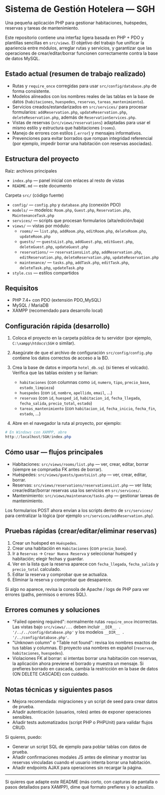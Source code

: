 # Sistema de Gestión Hotelera — SGH

Una pequeña aplicación PHP para gestionar habitaciones, huéspedes, reservas y tareas de mantenimiento.

Este repositorio contiene una interfaz ligera basada en PHP + PDO y plantillas sencillas en `src/views`. El objetivo del trabajo fue unificar la apariencia entre módulos, arreglar rutas y servicios, y garantizar que las operaciones de crear/editar/borrar funcionen correctamente contra la base de datos MySQL.

## Estado actual (resumen de trabajo realizado)
- Rutas y `require_once` corregidas para usar `src/config/database.php` de forma consistente.
- Modelos alineados con los nombres reales de las tablas en la base de datos (`habitaciones`, `huespedes`, `reservas`, `tareas_mantenimiento`).
- Servicios creados/estandarizados en `src/services/` para procesar formularios: `addReservation.php`, `updateReservation.php`, `deleteReservation.php`, además de `ReservationServices.php`.
- Vistas de reservas (`src/views/reservations`) adaptadas para usar el mismo estilo y estructura que habitaciones (`rooms`).
- Manejo de errores con estilos (`.error`) y mensajes informativos.
- Prevenciones para evitar borrados que rompan integridad referencial (por ejemplo, impedir borrar una habitación con reservas asociadas).

## Estructura del proyecto

Raíz: archivos principales
- `index.php` — panel inicial con enlaces al resto de vistas
- `README.md` — este documento

Carpeta `src/` (código fuente)
- `config/` — `config.php` y `database.php` (conexión PDO)
- `models/` — modelos: `Room.php`, `Guest.php`, `Reservation.php`, `MaintenanceTask.php`
- `services/` — scripts que procesan formularios (alta/edición/baja)
- `views/` — vistas por módulo:
	- `rooms/` — `list.php`, `addRoom.php`, `editRoom.php`, `deleteRoom.php`, `updateRoom.php`
	- `guests/` — `guestsList.php`, `addGuest.php`, `editGuest.php`, `deleteGuest.php`, `updateGuest.php`
	- `reservations/` — `reservationsList.php`, `addReservation.php`, `editReservation.php`, `deleteReservation.php`, `updateReservation.php`
	- `maintenance/` — `tasks.php`, `addTask.php`, `editTask.php`, `deleteTask.php`, `updateTask.php`
- `style.css` — estilos compartidos

## Requisitos
- PHP 7.4+ con PDO (extensión PDO_MySQL)
- MySQL / MariaDB
- XAMPP (recomendado para desarrollo local)

## Configuración rápida (desarrollo)

1. Coloca el proyecto en la carpeta pública de tu servidor (por ejemplo, `C:\xampp\htdocs\SGH` o similar).
2. Asegúrate de que el archivo de configuración `src/config/config.php` contiene los datos correctos de acceso a la BD.
3. Crea la base de datos e importa `hotel_db.sql` (si tienes el volcado). Verifica que las tablas existen y se llaman:
	 - `habitaciones` (con columnas como `id`, `numero`, `tipo`, `precio_base`, `estado_limpieza`)
	 - `huespedes` (con `id`, `nombre`, `apellido`, `email`, ...)
	 - `reservas` (con `id`, `huesped_id`, `habitacion_id`, `fecha_llegada`, `fecha_salida`, `precio_total`, `estado`)
	 - `tareas_mantenimiento` (con `habitacion_id`, `fecha_inicio`, `fecha_fin`, `estado`, ...)

4. Abre en el navegador la ruta al proyecto, por ejemplo:

```powershell
# En Windows con XAMPP, abre
http://localhost/SGH/index.php
```

## Cómo usar — flujos principales

- Habitaciones: `src/views/rooms/list.php` — ver, crear, editar, borrar (siempre se comprueba FK antes de borrar).
- Huéspedes: `src/views/guests/guestsList.php` — ver, crear, editar, borrar.
- Reservas: `src/views/reservations/reservationsList.php` — ver lista; crear/editar/borrar reservas usa los servicios en `src/services/`.
- Mantenimiento: `src/views/maintenance/tasks.php` — gestionar tareas de mantenimiento.

Los formularios POST ahora envían a los scripts dentro de `src/services/` para centralizar la lógica (por ejemplo `src/services/addReservation.php`).

## Pruebas rápidas (crear/editar/eliminar reservas)
1. Crear un huésped en `Huéspedes`.
2. Crear una habitación en `Habitaciones` (con `precio_base`).
3. Ir a `Reservas` → `Crear Nueva Reserva` y seleccionar huésped y habitación; elegir fechas y guardar.
4. Ver en la lista que la reserva aparece con `fecha_llegada`, `fecha_salida` y `precio_total` calculado.
5. Editar la reserva y comprobar que se actualiza.
6. Eliminar la reserva y comprobar que desaparece.

Si algo no aparece, revisa la consola de Apache / logs de PHP para ver errores (paths, permisos o errores SQL).

## Errores comunes y soluciones
- "Failed opening required": normalmente rutas `require_once` incorrectas. Las vistas bajo `src/views/...` deben incluir `__DIR__ . '/../../config/database.php'` y los modelos `__DIR__ . '/../config/database.php'`.
- "Unknown column" o "Table not found": revisa los nombres exactos de tus tablas y columnas. El proyecto usa nombres en español (`reservas`, `habitaciones`, `huespedes`).
- Violaciones FK al borrar: si intentas borrar una habitación con reservas, la aplicación ahora previene el borrado y muestra un mensaje. Si prefieres borrado en cascada, cambia la restricción en la base de datos (ON DELETE CASCADE) con cuidado.

## Notas técnicas y siguientes pasos
- Mejora recomendada: migraciones y un script de seed para crear datos de prueba.
- Añadir autenticación (usuarios, roles) antes de exponer operaciones sensibles.
- Añadir tests automatizados (script PHP o PHPUnit) para validar flujos CRUD.

Si quieres, puedo:
- Generar un script SQL de ejemplo para poblar tablas con datos de prueba.
- Añadir confirmaciones modales JS antes de eliminar y mostrar las reservas vinculadas cuando el usuario intenta borrar una habitación.
- Añadir endpoints AJAX para operaciones sin recargar la página.

---

Si quieres que adapte este README (más corto, con capturas de pantalla o pasos detallados para XAMPP), dime qué formato prefieres y lo actualizo.

